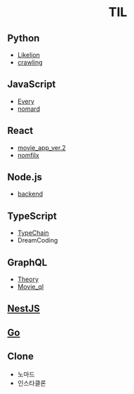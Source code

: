 <h1 align="center">  
    TIL
</h1>

## Python

- [Likelion](https://github.com/kimhan0421/TIL/tree/master/Study_python)
- [crawling](https://github.com/kimhan0421/TIL/tree/master/Study_python/movie_crawling)

## JavaScript

- [Every](https://github.com/kimhan0421/TIL/tree/master/JavaScript/Every_c)
- [nomard](https://github.com/kimhan0421/TIL/tree/master/JavaScript/nomard)

## React

- [movie_app_ver.2](https://github.com/kimhan0421/TIL/blob/master/React/movie_app_ver.2/Theory.md)
- [nomfilx](https://github.com/kimhan0421/TIL/tree/master/React/nomfilx)

## Node.js

- [backend](https://github.com/kimhan0421/TIL/tree/master/Node/blog-backend)

## TypeScript

- [TypeChain](https://github.com/kimhan0421/TIL/tree/master/TypeScript/TypeChain)
- DreamCoding

## GraphQL

- [Theory](https://github.com/kimhan0421/TIL/blob/master/GraphQL/Theory.md)
- [Movie_ql](https://github.com/kimhan0421/TIL/tree/master/GraphQL/Movie_ql)

## [NestJS](https://github.com/kimhan0421/TIL/tree/master/NestJS)

## [Go](https://github.com/kimhan0421/TIL/tree/master/GO)
## Clone
- 노마드
- 인스타클론
